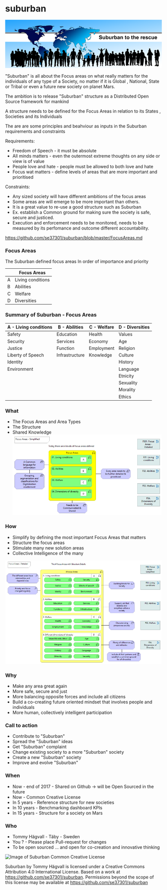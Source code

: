 # suburban

![Suburban to the rescue](https://github.com/se37301/suburban/raw/master/Docs/PNGs/Suburban%20to%20the%20rescue.png)

"Suburban" is all about the Focus areas on what really matters for the individuals of any type of a Society, no matter if it is Global , National, State or Tribal or even a future new society on planet Mars. 

The ambition is to release "Suburban" structure as a Distributed Open Source framework for mankind

A structure needs to be defined for the Focus Areas in relation to its States , Societies and its Individuals

The are are some principles and beahviour as inputs in the Suburban requirements and constraints

Requirements:
- Freedom of Speech - it must be absolute
- All minds matters - even the outermost extreme thoughts on any side or view is of value
- People love and hate - people must be allowed to both love and hate
- Focus wat matters - define levels of areas that are more important and prioritised

Constraints:
- Any sized society will have different ambitions of the focus areas
- Some areas are will emerge to be more important than others. 
- It is a great value to re-use a good structure such as Suburban
- Ex. establish a Common ground for making sure the society is safe, secure and justiced.
- Execution and enforcement needs to be monitored, needs to be measured by its perfomance and outcome 
different accountability.

https://github.com/se37301/suburban/blob/master/FocusAreas.md

### Focus Areas
The Suburban defined focus areas
In order of importance and priority

| |Focus Areas  |
------------  |------------  |
A|Living conditions|
B|Abilities|
C|Welfare|
D|Diversities|

### Summary of Suburban - Focus Areas
A - Living conditions | B - Abilities  |  C - Welfare  |  D - Diversities  |
------------  |  ------------  |  ------------  |  ------------  |
Safety|Education|Health |Values|Education|Health|
Security |Services|Economy |Age|
Justice |Function|Employment |Religion|
Liberty of Speech|Infrastructure|Knowledge|Culture|
Identity|   |   | History|
Environment|   |   |Language|
 |  |   |   |Etnicity|
 |  |   |   |Sexuality|
 |  |   |   |Morality|
 |  |   |   |Ethics|

### What
- The Focus Areas and Area Types
- The Structure
- Shared Knowledge
![Image of Suburban Focus Areas](https://github.com/se37301/suburban/blob/master/Docs/PNGs/F00.%20Focus%20Areas%20-%20Simplified.png)

### How 
- Simplify by defining the most important Focus Areas that matters
- Structure the focus areas
- Stimulate many new solution areas
- Collective Intelligence of the many


![Image of Suburban Focus Areas](https://github.com/se37301/suburban/blob/master/Docs/PNGs/F001.%20Focus%20Areas%20-%20Detailed.png)

### Why
- Make any area great again
- More safe, secure and just
- More balancing opposite forces and include all citizens
- Build a co-creating future oriented mindset that involves people and individuals
- More human, collectively intelligent participation

### Call to action
- Contribute to "Suburban"
- Spread the "Suburban" ideas
- Get "Suburban" complaint
- Change existing society to a more "Suburban" society
- Create a new "Suburban" society
- Improve and evolve "Suburban"

### When
- Now - end of 2017 - Shared on Github -> will be Open Sourced in the future
- Now - Common Creative License
- In 5 years -  Reference structure for new societies
- In 10 years - Benchmarking dashboard KPIs
- In 15 years - Structure for a society on Mars


### Who
- Tommy Hägvall - Täby - Sweden
- You ? - Please place Pull-request for changes 
- To be open sourced ... and open for co-creation and innovative thinking

![Image of Suburban Common Creative License](
https://camo.githubusercontent.com/005cfe27b7c4520ac0d6b607d6a7e33f5ad4eb6e/68747470733a2f2f692e6372656174697665636f6d6d6f6e732e6f72672f6c2f62792f342e302f38387833312e706e67
) 

Suburban by Tommy Hägvall is licensed under a Creative Commons Attribution 4.0 International License.
Based on a work at https://github.com/se37301/suburban.
Permissions beyond the scope of this license may be available at https://github.com/se37301/suburban
